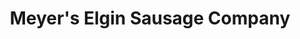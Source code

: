 ---
title: "Meyer's Elgin Sausage Company"
url: /elgin/meyers-elgin-sausage-company/
shop: butcher
---